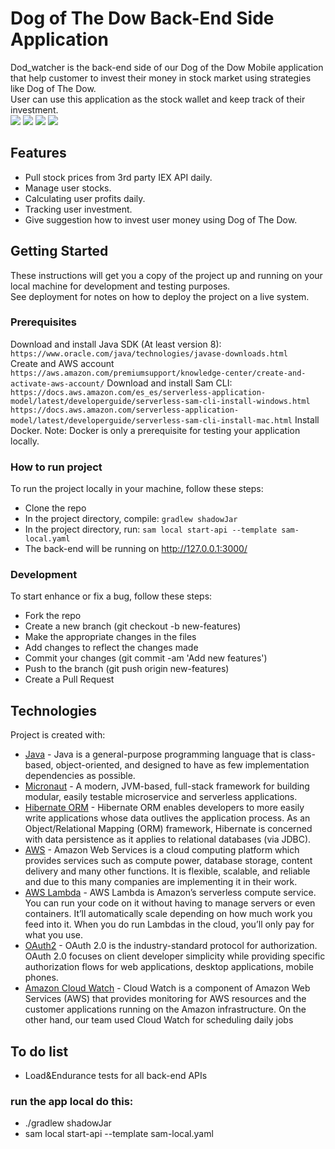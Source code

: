 # Dog of The Dow Back-End Side Application
Dod_watcher is the back-end side of our Dog of the Dow Mobile application that help customer to invest their money in stock market using strategies like Dog of The Dow.  
User can use this application as the stock wallet and keep track of their investment.  
![](https://github.com/hialan-org/dod_mobile/workflows/Testing%20Dev/badge.svg) 
![](https://github.com/hialan-org/dod_mobile/workflows/Testing%20Prod/badge.svg) 
![](https://github.com/hialan-org/dod_mobile/workflows/Release/badge.svg)
![](https://img.shields.io/github/issues/hialan-org/dod_web_admin?color=orange)

## Features
- Pull stock prices from 3rd party IEX API daily. 
- Manage user stocks.
- Calculating user profits daily. 
- Tracking user investment.
- Give suggestion how to invest user money using Dog of The Dow.

## Getting Started
These instructions will get you a copy of the project up and running on your local machine for development and testing purposes.  
See deployment for notes on how to deploy the project on a live system.

### Prerequisites
Download and install Java SDK (At least version 8):  
`https://www.oracle.com/java/technologies/javase-downloads.html`  
Create and AWS account
`https://aws.amazon.com/premiumsupport/knowledge-center/create-and-activate-aws-account/`
Download and install Sam CLI:
`https://docs.aws.amazon.com/es_es/serverless-application-model/latest/developerguide/serverless-sam-cli-install-windows.html`
`https://docs.aws.amazon.com/serverless-application-model/latest/developerguide/serverless-sam-cli-install-mac.html`
Install Docker. Note: Docker is only a prerequisite for testing your application locally.

### How to run project
To run the project locally in your machine, follow these steps:
- Clone the repo
- In the project directory, compile: `gradlew shadowJar`
- In the project directory, run: `sam local start-api --template sam-local.yaml`
- The back-end will be running on http://127.0.0.1:3000/

### Development
To start enhance or fix a bug, follow these steps:
- Fork the repo
- Create a new branch (git checkout -b new-features)
- Make the appropriate changes in the files
- Add changes to reflect the changes made
- Commit your changes (git commit -am 'Add new features')
- Push to the branch (git push origin new-features)
- Create a Pull Request

## Technologies
Project is created with:  
- [Java](https://www.java.com/en/) - Java is a general-purpose programming language that is class-based, object-oriented, and designed to have as few implementation dependencies as possible.
- [Micronaut](https://micronaut.io/) - A modern, JVM-based, full-stack framework for building modular, easily testable microservice and serverless applications. 
- [Hibernate ORM](https://hibernate.org/orm/) - Hibernate ORM enables developers to more easily write applications whose data outlives the application process. As an Object/Relational Mapping (ORM) framework, Hibernate is concerned with data persistence as it applies to relational databases (via JDBC).
- [AWS](https://aws.amazon.com/) - Amazon Web Services is a cloud computing platform which provides services such as compute power, database storage, content delivery and many other functions. It is flexible, scalable, and reliable and due to this many companies are implementing it in their work. 
- [AWS Lambda](https://aws.amazon.com/lambda/) - AWS Lambda is Amazon’s serverless compute service. You can run your code on it without having to manage servers or even containers. It’ll automatically scale depending on how much work you feed into it. When you do run Lambdas in the cloud, you’ll only pay for what you use. 
- [OAuth2](https://oauth.net/2/) - OAuth 2.0 is the industry-standard protocol for authorization. OAuth 2.0 focuses on client developer simplicity while providing specific authorization flows for web applications, desktop applications, mobile phones. 
- [Amazon Cloud Watch](https://aws.amazon.com/cloudwatch/) - Cloud Watch is a component of Amazon Web Services (AWS) that provides monitoring for AWS resources and the customer applications running on the Amazon infrastructure. On the other hand, our team used Cloud Watch for scheduling daily jobs

## To do list
- Load&Endurance tests for all back-end APIs

### run the app local do this:
-   ./gradlew shadowJar
-   sam local start-api --template sam-local.yaml


